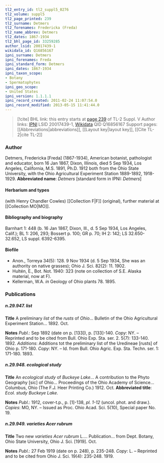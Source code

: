 ```yaml
---
tl2_entry_id: tl2_suppl5_0276
tl2_volume: suppl5
tl2_page_printed: 239
tl2_surname: Detmers
tl2_forenames: Fredericka (Freda)
tl2_name_abbrev: Detmers
tl2_dates: 1867-1934
tl2_bhl_page_id: 33259285
author_lsid: 20017439-1
wikidata_id: Q16856167
ipni_surname: Detmers
ipni_forenames: Freda
ipni_standard_form: Detmers
ipni_dates: 1867-1934
ipni_taxon_scope: 
- Botany
- Spermatophytes
ipni_geo_scope: 
- United States
ipni_version: 1.1.1.1
ipni_record_created: 2011-02-24 11:07:54.0
ipni_record_modified: 2013-05-15 11:41:44.0
---
```


> [!cite] BHL link: this entry starts at [page 239](https://www.biodiversitylibrary.org/page/33259285) of TL-2 Suppl. V
> Author links: [IPNI](https://www.ipni.org/a/20017439-1) LSID 20017439-1, [Wikidata](https://www.wikidata.org/wiki/Q16856167) QID Q16856167
> Support pages: [[Abbreviations|abbreviations]], [[Layout key|layout key]], [[Cite TL-2|cite TL-2]]

### Author

Detmers, Fredericka \[Freda\] (1867-1934), American botanist, pathologist and educator, born 16 Jan 1867, Dixon, Illinois, died 5 Sep 1934, Los Angeles, California, M.S. 1891, Ph.D. 1912 both from the Ohio State University, with the Ohio Agricultural Experiment Station 1889-1892, 1918-1929. 
**Abbreviated name**: *Detmers* \[standard form in IPNI: *Detmers*\]

#### Herbarium and types

(with Henry Chandler Cowles) [[Collection F|F]] (original), further material at [[Collection MO|MO]].

#### Bibliography and biography

Barnhart 1: 448 (b. 16 Jan 1867, Dixon, Ill., d. 5 Sep 1934, Los Angeles, Calif.); BL 1: 206, 293; Bossert p. 100; GR p. 70; IH 2: 142; LS 32.650-32.652, LS suppl. 6392-6395.

#### Biofile

- Anon., Torreya 34(5): 128. 9 Nov 1934 (d. 5 Sep 1934, She was an authority on native grasses); Ohio J. Sci. 82(2): 11. 1902.
- Hultén, E., Bot. Not. 1940: 323 (note on collection of S.E. Alaska material, now at F).
- Kellerman, W.A. *in* Geology of Ohio plants 78. 1895.

### Publications

##### n.29.947. list

**Title**
A preliminary *list* of the *rusts* of *Ohio*... Bulletin of the Ohio Agricultural Experiment Station... 1892. Oct.

**Notes**
*Publ*.: Sep 1892 (date on p. \[133\]), p. \[133\]-140. *Copy*: NY. – Reprinted and to be cited from Bull. Ohio Exp. Sta. ser. 2. 5(7): 133-140. 1892.
*Additions*: Additions tot the preliminary list of the Uredineae \[rusts\] of Ohio p. 171-180.
*Copy*: NY. – Id. from Bull. Ohio Agric. Exp. Sta. Techn. ser. 1: 171-180. 1893.

##### n.29.948. ecological study

**Title**
An *ecological study* of *Buckeye Lake*... A contribution to the Phyto Geography \[sic\] of Ohio... Proceedings of the Ohio Academy of Science... Columbus, Ohio (The F.J. Heer Printing Co.) 1912. Oct.
**Abbreviated title**: *Ecol. study Buckeye Lake*.

**Notes**
*Publ*.: 1912, cover-t.p., p. \[1\]-138, *pl. 1-12* (uncol. phot. and draw.). *Copies*: MO, NY. – Issued as Proc. Ohio Acad. Sci. 5(10), Special paper No. 19.

##### n.29.949. varieties Acer rubrum

**Title**
Two new *varieties Acer rubrum* L.... Publication... from Dept. Botany, Ohio State University, Ohio J. Sci. \[1919\]. Oct.

**Notes**
*Publ*.: 27 Feb 1919 (date on p. 248), p. 235-248. *Copy*: L. – Reprinted and to be cited from Ohio J. Sci. 19(4): 235-248. 1919.

